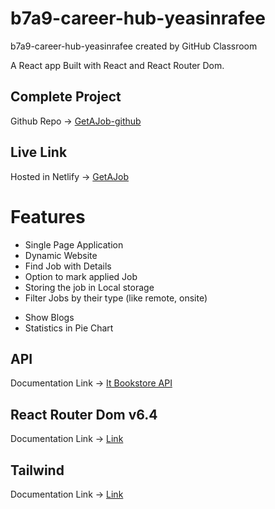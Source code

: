 # b7a9-career-hub-yeasinrafee

b7a9-career-hub-yeasinrafee created by GitHub Classroom

A React app Built with React and React Router Dom.

## Complete Project

Github Repo -> [GetAJob-github](https://github.com/Porgramming-Hero-web-course/b7a9-career-hub-yeasinrafee/tree/main)

## Live Link

Hosted in Netlify -> [GetAJob](#)

# Features

- Single Page Application
- Dynamic Website
- Find Job with Details
- Option to mark applied Job
- Storing the job in Local storage
- Filter Jobs by their type (like remote, onsite)

* Show Blogs
* Statistics in Pie Chart

## API

Documentation Link -> [It Bookstore API](https://api.itbook.store/)

## React Router Dom v6.4

Documentation Link -> [Link](https://reactrouter.com/en/main/start/overview)

## Tailwind

Documentation Link -> [Link](https://tailwindcss.com/docs/installation)
